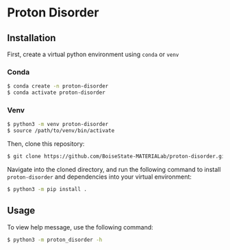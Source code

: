 # Proton Disorder

## Installation

First, create a virtual python environment using `conda` or `venv`

### Conda
``` bash
$ conda create -n proton-disorder
$ conda activate proton-disorder
```

### Venv
``` bash
$ python3 -m venv proton-disorder
$ source /path/to/venv/bin/activate
```

Then, clone this repository:
``` bash
$ git clone https://github.com/BoiseState-MATERIALab/proton-disorder.git
```

Navigate into the cloned directory, and run the following command to install `proton-disorder` and dependencies into your virtual environment:
``` bash
$ python3 -m pip install .
```

## Usage

To view help message, use the following command:
```bash
$ python3 -m proton_disorder -h
```